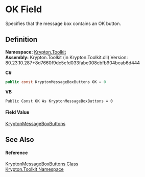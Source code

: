 # OK Field


Specifies that the message box contains an OK button.



## Definition
**Namespace:** <a href="79d2eac2-21f4-54ff-7552-b20c33c30600.md">Krypton.Toolkit</a>  
**Assembly:** Krypton.Toolkit (in Krypton.Toolkit.dll) Version: 80.23.10.287+8d7660f9dc5efd033fabe008ebfb904beab6d444

**C#**
``` C#
public const KryptonMessageBoxButtons OK = 0
```
**VB**
``` VB
Public Const OK As KryptonMessageBoxButtons = 0
```



#### Field Value
<a href="fb4b002a-36d8-4021-2af1-15c5951eb49d.md">KryptonMessageBoxButtons</a>

## See Also


#### Reference
<a href="fb4b002a-36d8-4021-2af1-15c5951eb49d.md">KryptonMessageBoxButtons Class</a>  
<a href="79d2eac2-21f4-54ff-7552-b20c33c30600.md">Krypton.Toolkit Namespace</a>  
